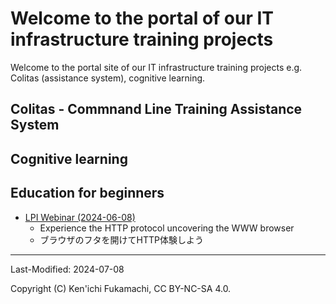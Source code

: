 # Welcome to the portal of our IT infrastructure training projects

Welcome to the portal site of our IT infrastructure training projects
e.g. Colitas (assistance system), cognitive learning.


## Colitas - Commnand Line Training Assistance System


## Cognitive learning


## Education for beginners

- [LPI Webinar (2024-06-08)](https://lpic-2024q2.demo.fml.org/)
    - Experience the HTTP protocol uncovering the WWW browser
    - ブラウザのフタを開けてHTTP体験しよう


<HR>
Last-Modified: 2024-07-08

Copyright (C) Ken'ichi Fukamachi, CC BY-NC-SA 4.0.
